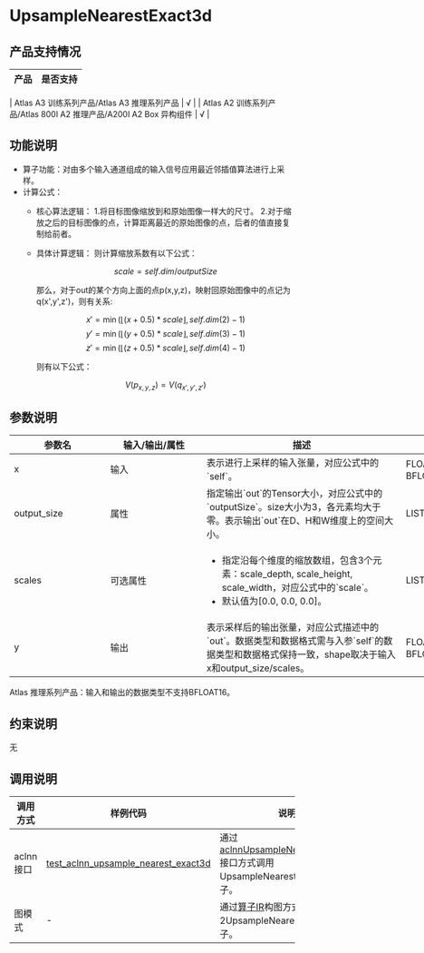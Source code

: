 # UpsampleNearestExact3d

## 产品支持情况

|产品             |  是否支持  |
|:-------------------------|:----------:|

|  <term>Atlas A3 训练系列产品/Atlas A3 推理系列产品</term>   |     √    |
|  <term>Atlas A2 训练系列产品/Atlas 800I A2 推理产品/A200I A2 Box 异构组件</term>     |     √    |

## 功能说明

- 算子功能：对由多个输入通道组成的输入信号应用最近邻插值算法进行上采样。
- 计算公式：
  - 核心算法逻辑：
    1.将目标图像缩放到和原始图像一样大的尺寸。
    2.对于缩放之后的目标图像的点，计算距离最近的原始图像的点，后者的值直接复制给前者。
  - 具体计算逻辑：
    则计算缩放系数有以下公式：
    
    $$
    scale = self.dim / outputSize
    $$
    
    那么，对于out的某个方向上面的点p(x,y,z)，映射回原始图像中的点记为q(x',y',z')，则有关系: 
    
    $$
    x' = \min(\lfloor (x+0.5) * scale \rfloor, self.dim(2) - 1)
    $$
    $$
    y' = \min(\lfloor (y+0.5) * scale \rfloor, self.dim(3) - 1)
    $$
    $$
    z' = \min(\lfloor (z+0.5) * scale \rfloor, self.dim(4) - 1)
    $$
    
    则有以下公式：
    
    $$
    {V(p_{x,y,z})} = {V(q_{x',y',z'})}
    $$

## 参数说明

<table style="undefined;table-layout: fixed; width: 1005px"><colgroup>
  <col style="width: 170px">
  <col style="width: 170px">
  <col style="width: 352px">
  <col style="width: 213px">
  <col style="width: 100px">
  </colgroup>
  <thead>
    <tr>
      <th>参数名</th>
      <th>输入/输出/属性</th>
      <th>描述</th>
      <th>数据类型</th>
      <th>数据格式</th>
    </tr></thead>
  <tbody>
    <tr>
      <td>x</td>
      <td>输入</td>
      <td>表示进行上采样的输入张量，对应公式中的`self`。</td>
      <td>FLOAT32、FLOAT16、BFLOAT16</td>
      <td>NCDHW</td>
    </tr>
    <tr>
      <td>output_size</td>
      <td>属性</td><!--aclnn是必选输入-->
      <td>指定输出`out`的Tensor大小，对应公式中的`outputSize`。size大小为3，各元素均大于零。表示输出`out`在D、H和W维度上的空间大小。</td><!--opdef中是否是3维不确定，这个参考的是aclnn，待确认-->
      <td>LISTINT</td>
      <td>-</td>
    </tr>
    <tr>
      <td>scales</td>
      <td>可选属性</td><!--aclnn是必选输入-->
      <td><ul><li>指定沿每个维度的缩放数组，包含3个元素：scale_depth, scale_height, scale_width，对应公式中的`scale`。</li><li>默认值为[0.0, 0.0, 0.0]。</li></ul></td><!--算子侧不包含只能指定'scales'和'output_size'中的一个。如果两者都指定则会产生错误。-->
      <td>LISTFLOAT</td>
      <td>-</td>
    </tr>
    <tr>
      <td>y</td>
      <td>输出</td>
      <td>表示采样后的输出张量，对应公式描述中的`out`。数据类型和数据格式需与入参`self`的数据类型和数据格式保持一致，shape取决于输入x和output_size/scales。</td><!--最后一句跟scales的参数说明中的二选一是不是有些矛盾啊-->
      <td>FLOAT32、FLOAT16、BFLOAT16</td>
      <td>NCDHW</td>
    </tr>
  </tbody></table>

<term>Atlas 推理系列产品</term>：输入和输出的数据类型不支持BFLOAT16。

## 约束说明

无

## 调用说明

| 调用方式   | 样例代码           | 说明                                         |
| ---------------- | --------------------------- | --------------------------------------------------- |
| aclnn接口  | [test_aclnn_upsample_nearest_exact3d](examples/test_aclnn_upsample_nearest_exact3d.cpp) | 通过[aclnnUpsampleNearestExact3d](docs/aclnnUpsampleNearestExact3d.md)接口方式调用UpsampleNearestExact3d算子。 |
| 图模式 | -  | 通过[算子IR](op_graph/upsample_nearest_exact3d_proto.h)构图方式调用2UpsampleNearestExact3d算子。         |

<!--[test_geir_upsample_nearest_exact3d](examples/test_geir_upsample_nearest_exact3d.cpp)-->
